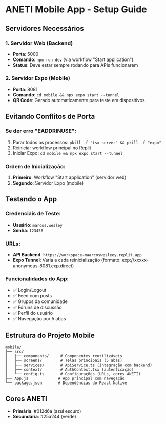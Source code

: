 # ANETI Mobile App - Setup Guide

## Servidores Necessários

### 1. Servidor Web (Backend)
- **Porta**: 5000
- **Comando**: `npm run dev` (via workflow "Start application")
- **Status**: Deve estar sempre rodando para APIs funcionarem

### 2. Servidor Expo (Mobile)
- **Porta**: 8081
- **Comando**: `cd mobile && npx expo start --tunnel`
- **QR Code**: Gerado automaticamente para teste em dispositivos

## Evitando Conflitos de Porta

### Se der erro "EADDRINUSE":
1. Parar todos os processos: `pkill -f "tsx server" && pkill -f "expo"`
2. Reiniciar workflow principal no Replit
3. Iniciar Expo: `cd mobile && npx expo start --tunnel`

### Ordem de Inicialização:
1. **Primeiro**: Workflow "Start application" (servidor web)
2. **Segundo**: Servidor Expo (mobile)

## Testando o App

### Credenciais de Teste:
- **Usuário**: `marcos.wesley`
- **Senha**: `123456`

### URLs:
- **API Backend**: `https://workspace-maarcoswesleey.replit.app`
- **Expo Tunnel**: Varia a cada reinicialização (formato: exp://xxxxx-anonymous-8081.exp.direct)

### Funcionalidades do App:
- ✅ Login/Logout
- ✅ Feed com posts
- ✅ Grupos da comunidade
- ✅ Fóruns de discussão
- ✅ Perfil do usuário
- ✅ Navegação por 5 abas

## Estrutura do Projeto Mobile

```
mobile/
├── src/
│   ├── components/     # Componentes reutilizáveis
│   ├── screens/        # Telas principais (5 abas)
│   ├── services/       # ApiService.ts (integração com backend)
│   ├── context/        # AuthContext.tsx (autenticação)
│   └── config.ts       # Configurações (URLs, cores ANETI)
├── App.js             # App principal com navegação
└── package.json       # Dependências do React Native
```

## Cores ANETI
- **Primária**: #012d6a (azul escuro)
- **Secundária**: #25a244 (verde)